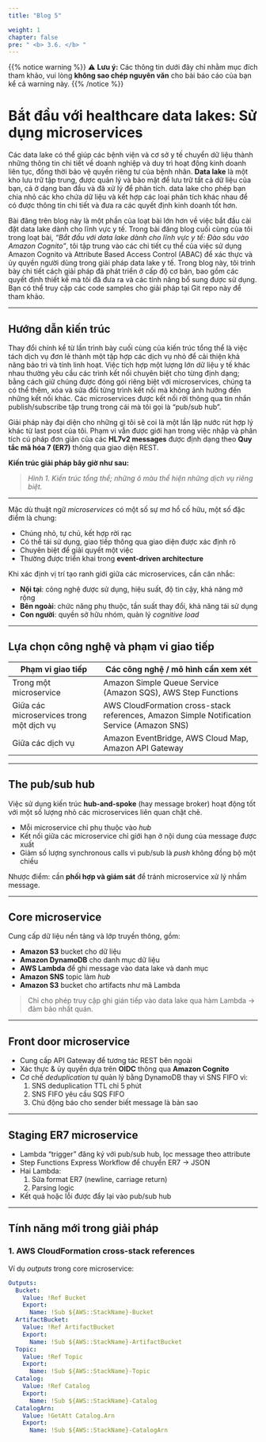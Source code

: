 ```yaml
---
title: "Blog 5"

weight: 1
chapter: false
pre: " <b> 3.6. </b> "
---
```


{{% notice warning %}}
⚠️ **Lưu ý:** Các thông tin dưới đây chỉ nhằm mục đích tham khảo, vui lòng **không sao chép nguyên văn** cho bài báo cáo của bạn kể cả warning này.
{{% /notice %}}

# Bắt đầu với healthcare data lakes: Sử dụng microservices

Các data lake có thể giúp các bệnh viện và cơ sở y tế chuyển dữ liệu thành những thông tin chi tiết về doanh nghiệp và duy trì hoạt động kinh doanh liên tục, đồng thời bảo vệ quyền riêng tư của bệnh nhân. **Data lake** là một kho lưu trữ tập trung, được quản lý và bảo mật để lưu trữ tất cả dữ liệu của bạn, cả ở dạng ban đầu và đã xử lý để phân tích. data lake cho phép bạn chia nhỏ các kho chứa dữ liệu và kết hợp các loại phân tích khác nhau để có được thông tin chi tiết và đưa ra các quyết định kinh doanh tốt hơn.

Bài đăng trên blog này là một phần của loạt bài lớn hơn về việc bắt đầu cài đặt data lake dành cho lĩnh vực y tế. Trong bài đăng blog cuối cùng của tôi trong loạt bài, *“Bắt đầu với data lake dành cho lĩnh vực y tế: Đào sâu vào Amazon Cognito”*, tôi tập trung vào các chi tiết cụ thể của việc sử dụng Amazon Cognito và Attribute Based Access Control (ABAC) để xác thực và ủy quyền người dùng trong giải pháp data lake y tế. Trong blog này, tôi trình bày chi tiết cách giải pháp đã phát triển ở cấp độ cơ bản, bao gồm các quyết định thiết kế mà tôi đã đưa ra và các tính năng bổ sung được sử dụng. Bạn có thể truy cập các code samples cho giải pháp tại Git repo này để tham khảo.

---

## Hướng dẫn kiến trúc

Thay đổi chính kể từ lần trình bày cuối cùng của kiến trúc tổng thể là việc tách dịch vụ đơn lẻ thành một tập hợp các dịch vụ nhỏ để cải thiện khả năng bảo trì và tính linh hoạt. Việc tích hợp một lượng lớn dữ liệu y tế khác nhau thường yêu cầu các trình kết nối chuyên biệt cho từng định dạng; bằng cách giữ chúng được đóng gói riêng biệt với microservices, chúng ta có thể thêm, xóa và sửa đổi từng trình kết nối mà không ảnh hưởng đến những kết nối khác. Các microservices được kết nối rời thông qua tin nhắn publish/subscribe tập trung trong cái mà tôi gọi là “pub/sub hub”.

Giải pháp này đại diện cho những gì tôi sẽ coi là một lần lặp nước rút hợp lý khác từ last post của tôi. Phạm vi vẫn được giới hạn trong việc nhập và phân tích cú pháp đơn giản của các **HL7v2 messages** được định dạng theo **Quy tắc mã hóa 7 (ER7)** thông qua giao diện REST.

**Kiến trúc giải pháp bây giờ như sau:**

> *Hình 1. Kiến trúc tổng thể; những ô màu thể hiện những dịch vụ riêng biệt.*

---

Mặc dù thuật ngữ *microservices* có một số sự mơ hồ cố hữu, một số đặc điểm là chung:  
- Chúng nhỏ, tự chủ, kết hợp rời rạc  
- Có thể tái sử dụng, giao tiếp thông qua giao diện được xác định rõ  
- Chuyên biệt để giải quyết một việc  
- Thường được triển khai trong **event-driven architecture**

Khi xác định vị trí tạo ranh giới giữa các microservices, cần cân nhắc:  
- **Nội tại**: công nghệ được sử dụng, hiệu suất, độ tin cậy, khả năng mở rộng  
- **Bên ngoài**: chức năng phụ thuộc, tần suất thay đổi, khả năng tái sử dụng  
- **Con người**: quyền sở hữu nhóm, quản lý *cognitive load*

---

## Lựa chọn công nghệ và phạm vi giao tiếp

| Phạm vi giao tiếp                        | Các công nghệ / mô hình cần xem xét                                                        |
| ---------------------------------------- | ------------------------------------------------------------------------------------------ |
| Trong một microservice                   | Amazon Simple Queue Service (Amazon SQS), AWS Step Functions                               |
| Giữa các microservices trong một dịch vụ | AWS CloudFormation cross-stack references, Amazon Simple Notification Service (Amazon SNS) |
| Giữa các dịch vụ                         | Amazon EventBridge, AWS Cloud Map, Amazon API Gateway                                      |

---

## The pub/sub hub

Việc sử dụng kiến trúc **hub-and-spoke** (hay message broker) hoạt động tốt với một số lượng nhỏ các microservices liên quan chặt chẽ.  
- Mỗi microservice chỉ phụ thuộc vào *hub*  
- Kết nối giữa các microservice chỉ giới hạn ở nội dung của message được xuất  
- Giảm số lượng synchronous calls vì pub/sub là *push* không đồng bộ một chiều

Nhược điểm: cần **phối hợp và giám sát** để tránh microservice xử lý nhầm message.

---

## Core microservice

Cung cấp dữ liệu nền tảng và lớp truyền thông, gồm:  
- **Amazon S3** bucket cho dữ liệu  
- **Amazon DynamoDB** cho danh mục dữ liệu  
- **AWS Lambda** để ghi message vào data lake và danh mục  
- **Amazon SNS** topic làm *hub*  
- **Amazon S3** bucket cho artifacts như mã Lambda

> Chỉ cho phép truy cập ghi gián tiếp vào data lake qua hàm Lambda → đảm bảo nhất quán.

---

## Front door microservice

- Cung cấp API Gateway để tương tác REST bên ngoài  
- Xác thực & ủy quyền dựa trên **OIDC** thông qua **Amazon Cognito**  
- Cơ chế *deduplication* tự quản lý bằng DynamoDB thay vì SNS FIFO vì:
  1. SNS deduplication TTL chỉ 5 phút
  2. SNS FIFO yêu cầu SQS FIFO
  3. Chủ động báo cho sender biết message là bản sao

---

## Staging ER7 microservice

- Lambda “trigger” đăng ký với pub/sub hub, lọc message theo attribute  
- Step Functions Express Workflow để chuyển ER7 → JSON  
- Hai Lambda:
  1. Sửa format ER7 (newline, carriage return)
  2. Parsing logic  
- Kết quả hoặc lỗi được đẩy lại vào pub/sub hub

---

## Tính năng mới trong giải pháp

### 1. AWS CloudFormation cross-stack references
Ví dụ *outputs* trong core microservice:
```yaml
Outputs:
  Bucket:
    Value: !Ref Bucket
    Export:
      Name: !Sub ${AWS::StackName}-Bucket
  ArtifactBucket:
    Value: !Ref ArtifactBucket
    Export:
      Name: !Sub ${AWS::StackName}-ArtifactBucket
  Topic:
    Value: !Ref Topic
    Export:
      Name: !Sub ${AWS::StackName}-Topic
  Catalog:
    Value: !Ref Catalog
    Export:
      Name: !Sub ${AWS::StackName}-Catalog
  CatalogArn:
    Value: !GetAtt Catalog.Arn
    Export:
      Name: !Sub ${AWS::StackName}-CatalogArn
